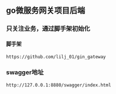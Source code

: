 ## 								go微服务网关项目后端 



### 只关注业务，通过脚手架初始化

#### 脚手架

`https://github.com/lilj_01/gin_gateway`



### swagger地址

```apl
http://127.0.0.1:8880/swagger/index.html
```

